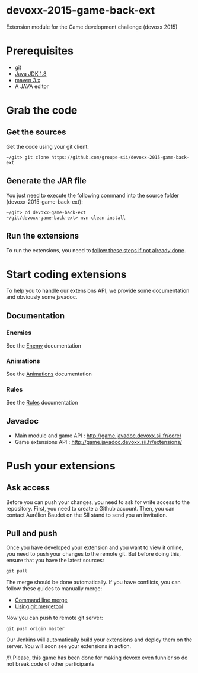 # devoxx-2015-game-back-ext
Extension module for the Game development challenge (devoxx 2015)

# Prerequisites

* [git](http://git-scm.com/downloads)
* [Java JDK 1.8](http://www.oracle.com/technetwork/java/javase/downloads/jdk8-downloads-2133151.html)
* [maven 3.x](https://maven.apache.org/download.cgi)
* A JAVA editor


# Grab the code

## Get the sources

Get the code using your git client:
```
~/git> git clone https://github.com/groupe-sii/devoxx-2015-game-back-ext
```

## Generate the JAR file

You just need to execute the following command into the source folder (devoxx-2015-game-back-ext):
```
~/git> cd devoxx-game-back-ext
~/git/devoxx-game-back-ext> mvn clean install
```

## Run the extensions

To run the extensions, you need to [follow these steps if not already done](https://github.com/groupe-sii/devoxx-2015-game-back).

# Start coding extensions

To help you to handle our extensions API, we provide some documentation and obviously some javadoc.


## Documentation

### Enemies

See the [Enemy](src/main/resources/docs/Enemy) documentation


### Animations

See the [Animations](src/main/resources/docs/Animation) documentation


### Rules

See the [Rules](src/main/resources/docs/Rule) documentation


## Javadoc
* Main module and game API : http://game.javadoc.devoxx.sii.fr/core/
* Game extensions API : http://game.javadoc.devoxx.sii.fr/extensions/


# Push your extensions

## Ask access

Before you can push your changes, you need to ask for write access to the repository. First, you need to create a Github account. Then, you can contact Aurélien Baudet on the SII stand to send you an invitation.


## Pull and push

Once you have developed your extension and you want to view it online, you need to push your changes to the remote git. But before doing this, ensure that you have the latest sources:
```
git pull
```

The merge should be done automatically. If you have conflicts, you can follow these guides to manually merge:
- [Command line merge](https://help.github.com/articles/resolving-a-merge-conflict-from-the-command-line/)
- [Using git mergetool](http://www.gitguys.com/topics/merging-with-a-gui/)

 
Now you can push to remote git server:
```
git push origin master
```

Our Jenkins will automatically build your extensions and deploy them on the server. You will soon see your extensions in action.

/!\ Please, this game has been done for making devoxx even funnier so do not break code of other participants

